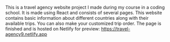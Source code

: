 
This is a travel agency website project I made during my course in a coding school. It is made using React and consists of several pages. This website contains basic information about different countries along with their available trips. You can also make your customized trip order. The page is finished and is hosted on Netlify for preview: https://travel-agency9.netlify.app
